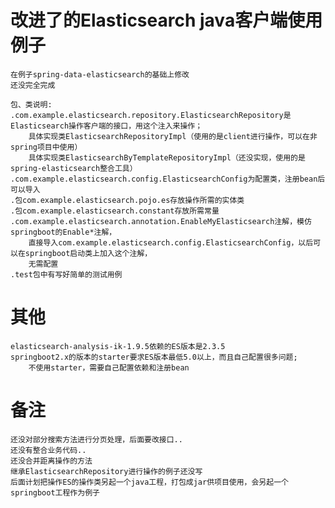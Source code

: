 # 改进了的Elasticsearch java客户端使用例子
    在例子spring-data-elasticsearch的基础上修改
    还没完全完成
    
    包、类说明:
    .com.example.elasticsearch.repository.ElasticsearchRepository是Elasticsearch操作客户端的接口，用这个注入来操作；
        具体实现类ElasticsearchRepositoryImpl（使用的是client进行操作，可以在非spring项目中使用）
        具体实现类ElasticsearchByTemplateRepositoryImpl（还没实现，使用的是spring-elasticsearch整合工具）
    .com.example.elasticsearch.config.ElasticsearchConfig为配置类，注册bean后可以导入
    .包com.example.elasticsearch.pojo.es存放操作所需的实体类
    .包com.example.elasticsearch.constant存放所需常量
    .com.example.elasticsearch.annotation.EnableMyElasticsearch注解，模仿springboot的Enable*注解，
        直接导入com.example.elasticsearch.config.ElasticsearchConfig，以后可以在springboot启动类上加入这个注解，
        无需配置
    .test包中有写好简单的测试用例
    
# 其他
    elasticsearch-analysis-ik-1.9.5依赖的ES版本是2.3.5
    springboot2.x的版本的starter要求ES版本最低5.0以上，而且自己配置很多问题;
        不使用starter，需要自己配置依赖和注册bean
    
# 备注
    还没对部分搜索方法进行分页处理，后面要改接口..
    还没有整合业务代码..
    还没合并距离操作的方法
    继承ElasticsearchRepository进行操作的例子还没写
    后面计划把操作ES的操作类另起一个java工程，打包成jar供项目使用，会另起一个springboot工程作为例子 
    